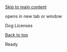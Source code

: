 [Skip to main content](https://www.pittsburghpa.gov/Resident-Services/A-Z-Frequently-Visited/Dog-Licenses#main-content)

opens in new tab or window

Dog Licenses

[Back to top](https://www.pittsburghpa.gov/Resident-Services/A-Z-Frequently-Visited/Dog-Licenses#body-top)

Ready
